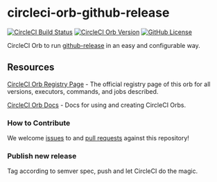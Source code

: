 # circleci-orb-github-release

[![CircleCI Build Status](https://circleci.com/gh/timo-reymann/circleci-orb-github-release.svg?style=shield "CircleCI Build Status")](https://circleci.com/gh/timo-reymann/circleci-orb-github-release)
[![CircleCI Orb Version](https://badges.circleci.com/orbs/timo-reymann/github-release.svg)](https://circleci.com/orbs/registry/orb/timo-reymann/github-release)
[![GitHub License](https://img.shields.io/badge/license-MIT-lightgrey.svg)](https://raw.githubusercontent.com/timo-reymann//master/LICENSE)

CircleCI Orb to run [github-release]() in an easy and configurable way.

## Resources

[CircleCI Orb Registry Page](https://circleci.com/orbs/registry/orb/timo-reymann/) - The official registry page of this
orb for all versions, executors, commands, and jobs described.

[CircleCI Orb Docs](https://circleci.com/docs/2.0/orb-intro/#section=configuration) - Docs for using and creating
CircleCI Orbs.

### How to Contribute

We welcome [issues](https://github.com/timo-reymann//issues) to
and [pull requests](https://github.com/timo-reymann//pulls) against this repository!

### Publish new release

Tag according to semver spec, push and let CircleCI do the magic.
